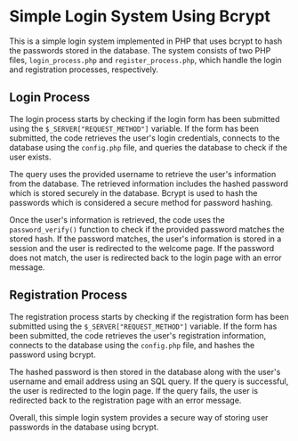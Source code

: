 # Simple Login System Using Bcrypt

This is a simple login system implemented in PHP that uses bcrypt to hash the passwords stored in the database. The system consists of two PHP files, `login_process.php` and `register_process.php`, which handle the login and registration processes, respectively.

## Login Process

The login process starts by checking if the login form has been submitted using the `$_SERVER["REQUEST_METHOD"]` variable. If the form has been submitted, the code retrieves the user's login credentials, connects to the database using the `config.php` file, and queries the database to check if the user exists. 

The query uses the provided username to retrieve the user's information from the database. The retrieved information includes the hashed password which is stored securely in the database. Bcrypt is used to hash the passwords which is considered a secure method for password hashing.

Once the user's information is retrieved, the code uses the `password_verify()` function to check if the provided password matches the stored hash. If the password matches, the user's information is stored in a session and the user is redirected to the welcome page. If the password does not match, the user is redirected back to the login page with an error message.

## Registration Process

The registration process starts by checking if the registration form has been submitted using the `$_SERVER["REQUEST_METHOD"]` variable. If the form has been submitted, the code retrieves the user's registration information, connects to the database using the `config.php` file, and hashes the password using bcrypt.

The hashed password is then stored in the database along with the user's username and email address using an SQL query. If the query is successful, the user is redirected to the login page. If the query fails, the user is redirected back to the registration page with an error message.

Overall, this simple login system provides a secure way of storing user passwords in the database using bcrypt.
